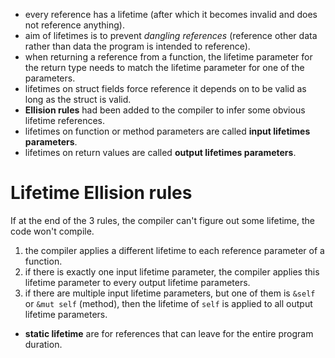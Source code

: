 - every reference has a lifetime (after which it becomes invalid and does not reference anything).
- aim of lifetimes is to prevent _dangling references_ (reference other data rather than data the program is intended to reference).
- when returning a reference from a function, the lifetime parameter for the return type needs to match the lifetime parameter for one of the parameters.
- lifetimes on struct fields force reference it depends on to be valid as long as the struct is valid.
- **Ellision rules** had been added to the compiler to infer some obvious lifetime references.
- lifetimes on function or method parameters are called **input lifetimes parameters**.
- lifetimes on return values are called **output lifetimes parameters**.

# Lifetime Ellision rules

If at the end of the 3 rules, the compiler can't figure out some lifetime, the code won't compile.

1. the compiler applies a different lifetime to each reference parameter of a function.
2. if there is exactly one input lifetime parameter, the compiler applies this lifetime parameter to every output lifetime parameters.
3. if there are multiple input lifetime parameters, but one of them is `&self` or `&mut self` (method), then the lifetime of `self` is applied to all output lifetime parameters.

- **static lifetime** are for references that can leave for the entire program duration.
